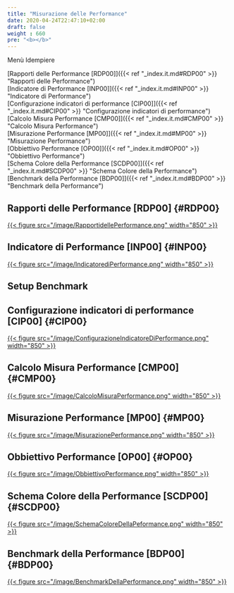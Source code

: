 ```yaml
---
title: "Misurazione delle Performance"
date: 2020-04-24T22:47:10+02:00
draft: false
weight : 660
pre: "<b></b>"
---
```


Menù Idempiere

[Rapporti delle Performance [RDP00]]({{< ref "_index.it.md#RDP00" >}} "Rapporti delle Performance") <br>
[Indicatore di Performance [INP00]]({{< ref "_index.it.md#INP00" >}} "Indicatore di Performance") <br>
[Configurazione indicatori di performance [CIP00]]({{< ref "_index.it.md#CIP00" >}} "Configurazione indicatori di performance") <br>
[Calcolo Misura Performance [CMP00]]({{< ref "_index.it.md#CMP00" >}} "Calcolo Misura Performance") <br>
[Misurazione Performance [MP00]]({{< ref "_index.it.md#MP00" >}} "Misurazione Performance") <br>
[Obbiettivo Performance [OP00]]({{< ref "_index.it.md#OP00" >}} "Obbiettivo Performance") <br>
[Schema Colore della Performance [SCDP00]]({{< ref "_index.it.md#SCDP00" >}} "Schema Colore della Performance") <br>
[Benchmark della Performance [BDP00]]({{< ref "_index.it.md#BDP00" >}} "Benchmark della Performance") <br>

## Rapporti delle Performance [RDP00] {#RDP00}
[{{< figure src="/image/RapportidellePerformance.png"  width="850"  >}}](/image/RapportidellePerformance.png)
## Indicatore di Performance [INP00] {#INP00}
[{{< figure src="/image/IndicatorediPerformance.png"  width="850"  >}}](/image/IndicatorediPerformance.png)

## Setup Benchmark
## Configurazione indicatori di performance [CIP00] {#CIP00}
[{{< figure src="/image/ConfigurazioneIndicatoreDiPerformance.png"  width="850"  >}}](/image/ConfigurazioneIndicatoreDiPerformance.png)
## Calcolo Misura Performance [CMP00] {#CMP00}
[{{< figure src="/image/CalcoloMisuraPerformance.png"  width="850"  >}}](/image/CalcoloMisuraPerformance.png)
## Misurazione Performance [MP00] {#MP00}
[{{< figure src="/image/MisurazionePerformance.png"  width="850"  >}}](/image/MisurazionePerformance.png)
## Obbiettivo Performance [OP00] {#OP00}
[{{< figure src="/image/ObbiettivoPerformance.png"  width="850"  >}}](/image/ObbiettivoPerformance.png)
## Schema Colore della Performance [SCDP00] {#SCDP00}
[{{< figure src="/image/SchemaColoreDellaPeformance.png"  width="850"  >}}](/image/SchemaColoreDellaPeformance.png)
## Benchmark della Performance [BDP00] {#BDP00}
[{{< figure src="/image/BenchmarkDellaPerformance.png"  width="850"  >}}](/image/BenchmarkDellaPerformance.png)

